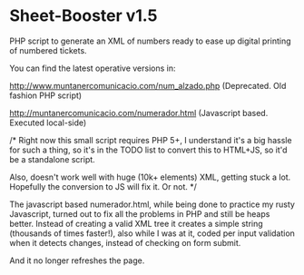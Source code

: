 Sheet-Booster v1.5
=============

PHP script to generate an XML of numbers ready to ease up digital printing of numbered tickets.

You can find the latest operative versions in:

http://www.muntanercomunicacio.com/num_alzado.php
(Deprecated. Old fashion PHP script)

http://muntanercomunicacio.com/numerador.html
(Javascript based. Executed local-side)

/* Right now this small script requires PHP 5+, I understand it's a big hassle for such a thing, so it's in the TODO list to convert this to HTML+JS, so it'd be a standalone script.

Also, doesn't work well with huge (10k+ elements) XML, getting stuck a lot. Hopefully the conversion to JS will fix it. Or not. */

The javascript based numerador.html, while being done to practice my rusty Javascript, turned out to fix all the problems in PHP and still be heaps better. Instead of creating a valid XML tree it creates a simple string (thousands of times faster!), also while I was at it, coded per input validation when it detects changes, instead of checking on form submit.

And it no longer refreshes the page.
